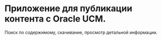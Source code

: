Приложение для публикации контента с Oracle UCM.
==============
Поиск по содержимому, скачивание, просмотр детальной информации.

